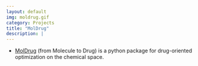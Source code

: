 ```yaml
---
layout: default
img: moldrug.gif
category: Projects
title: "MolDrug"
description: |
---
```


* [MolDrug](https://moldrug.readthedocs.io/en/latest/) (from Molecule to Drug) is a python package for drug-oriented optimization on the chemical space.
